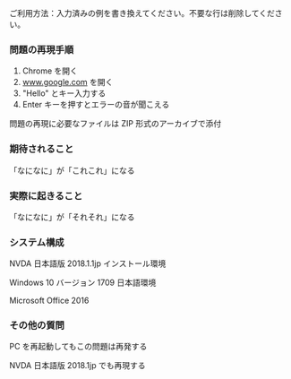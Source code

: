 ご利用方法：入力済みの例を書き換えてください。不要な行は削除してください。

### 問題の再現手順

1. Chrome を開く
2. www.google.com を開く
3. "Hello" とキー入力する
4. Enter キーを押すとエラーの音が聞こえる

問題の再現に必要なファイルは ZIP 形式のアーカイブで添付

### 期待されること

「なになに」が「これこれ」になる

### 実際に起きること

「なになに」が「それそれ」になる

### システム構成

NVDA 日本語版 2018.1.1jp インストール環境

Windows 10 バージョン 1709 日本語環境

Microsoft Office 2016

### その他の質問

PC を再起動してもこの問題は再発する

NVDA 日本語版 2018.1jp でも再現する
